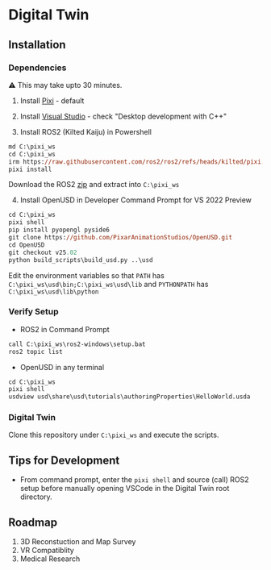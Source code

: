 # Digital Twin

## Installation

### Dependencies

:warning: This may take upto 30 minutes.

1. Install [Pixi](https://github.com/prefix-dev/pixi/releases/latest/download/pixi-x86_64-pc-windows-msvc.msi) - default

2. Install [Visual Studio](https://visualstudio.microsoft.com/thank-you-downloading-visual-studio/?sku=Community&channel=Release&version=VS2022&source=VSLandingPage&cid=2030&passive=false) - check "Desktop development with C++"

3. Install ROS2 (Kilted Kaiju) in Powershell

```ps
md C:\pixi_ws
cd C:\pixi_ws
irm https://raw.githubusercontent.com/ros2/ros2/refs/heads/kilted/pixi.toml -OutFile pixi.toml
pixi install
```

  Download the ROS2 [zip](https://github.com/ros2/ros2/releases/download/release-kilted-20250523/ros2-kilted-20250523-windows-release-amd64.zip) and extract into `C:\pixi_ws`

4. Install OpenUSD in Developer Command Prompt for VS 2022 Preview

```ps
cd C:\pixi_ws
pixi shell
pip install pyopengl pyside6
git clone https://github.com/PixarAnimationStudios/OpenUSD.git
cd OpenUSD
git checkout v25.02
python build_scripts\build_usd.py ..\usd
```

Edit the environment variables so that `PATH` has `C:\pixi_ws\usd\bin;C:\pixi_ws\usd\lib` and `PYTHONPATH` has `C:\pixi_ws\usd\lib\python`

### Verify Setup

- ROS2 in Command Prompt

```ps
call C:\pixi_ws\ros2-windows\setup.bat
ros2 topic list
```

- OpenUSD in any terminal

```ps
cd C:\pixi_ws
pixi shell
usdview usd\share\usd\tutorials\authoringProperties\HelloWorld.usda
```

### Digital Twin

Clone this repository under `C:\pixi_ws` and execute the scripts.

## Tips for Development

- From command prompt, enter the `pixi shell` and source (call) ROS2 setup before manually opening VSCode in the Digital Twin root directory.

## Roadmap

1. 3D Reconstuction and Map Survey
2. VR Compatiblity
3. Medical Research
